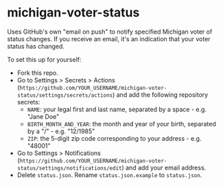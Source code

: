 # michigan-voter-status

Uses GitHub's own "email on push" to notify specified Michigan voter of status changes. If you receive an email, it's an indication that your voter status has changed.

To set this up for yourself:

* Fork this repo.
* Go to Settings > Secrets > Actions (`https://github.com/YOUR_USERNAME/michigan-voter-status/settings/secrets/actions`) and add the following repository secrets:
  * `NAME`: your legal first and last name, separated by a space - e.g. "Jane Doe"
  * `BIRTH_MONTH_AND_YEAR`: the month and year of your birth, separated by a "/" - e.g. "12/1985"
  * `ZIP`: the 5-digit zip code corresponding to your address - e.g. "48001"
* Go to Settings > Notifications (`https://github.com/YOUR_USERNAME/michigan-voter-status/settings/notifications/edit`) and add your email address.
* Delete `status.json`. Rename `status.json.example` to `status.json`.